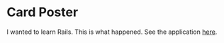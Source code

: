 <h1>Card Poster</h1>
<p>I wanted to learn Rails. This is what happened. See the application <a href="http://card-poster.herokuapp.com">here</a>.</p>
